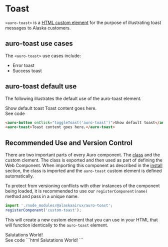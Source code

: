 <!--
The demo.md file is a compiled document. No edits should be made directly to this file.
README.md is created by running `npm run build:docs`.
This file is generated based on a template fetched from `./docs/partials/demo.md`
-->

# Toast

<!-- AURO-GENERATED-CONTENT:START (FILE:src=./description.md) -->
<!-- The below content is automatically added from ./description.md -->
`<auro-toast>` is a [HTML custom element](https://developer.mozilla.org/en-US/docs/Web/Web_Components/Using_custom_elements) for the purpose of illustrating toast messages to Alaska customers.
<!-- AURO-GENERATED-CONTENT:END -->

## auro-toast use cases

<!-- AURO-GENERATED-CONTENT:START (FILE:src=./useCases.md) -->
<!-- The below content is automatically added from ./useCases.md -->
The `<auro-toast>` use cases include:

* Error toast
* Success toast
<!-- AURO-GENERATED-CONTENT:END -->

## auro-toast default use

The following illustrates the default use of the auro-toast element.
<div class="exampleWrapper">
<!-- AURO-GENERATED-CONTENT:START (FILE:src=./../../apiExamples/basic.html) -->
<!-- The below content is automatically added from ./../../apiExamples/basic.html -->
<auro-button onClick="toggleToast('auro-toast')">Show default toast</auro-button>
<auro-toast>Toast content goes here.</auro-toast>
<!-- AURO-GENERATED-CONTENT:END -->
</div>
<auro-accordion lowProfile justifyRight>
  <span slot="trigger">See code</span>
<!-- AURO-GENERATED-CONTENT:START (CODE:src=./../../apiExamples/basic.html) -->
<!-- The below code snippet is automatically added from ./../../apiExamples/basic.html -->

```html
<auro-button onClick="toggleToast('auro-toast')">Show default toast</auro-button>
<auro-toast>Toast content goes here.</auro-toast>
```
<!-- AURO-GENERATED-CONTENT:END -->
</auro-accordion>

## Recommended Use and Version Control

There are two important parts of every Auro component. The <a href="https://developer.mozilla.org/en-US/docs/Web/JavaScript/Reference/Classes">class</a> and the custom clement. The class is exported and then used as part of defining the Web Component. When importing this component as described in the <a href="#install">install</a> section, the class is imported and the `auro-toast` custom element is defined automatically.

To protect from versioning conflicts with other instances of the component being loaded, it is recommended to use our `registerComponent(name)` method and pass in a unique name.

```js
import './node_modules/@alaskaairux/auro-toast';
registerComponent('custom-toast');
```

This will create a new custom element that you can use in your HTML that will function identically to the `auro-toast` element.

<div class="exampleWrapper">
  <custom-toast>Salutations World!</custom-toast>
</div>
<auro-accordion lowProfile justifyRight>
  <span slot="trigger">See code</span>
  ```html
  <custom-toast>Salutations World!</custom-toast>
  ```

</auro-accordion>
